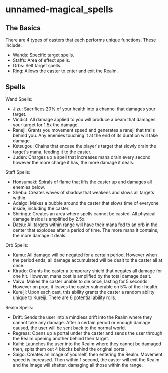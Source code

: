 # unnamed-magical_spells

## The Basics

There are 4 types of casters that each performs unique functions. These include:

- Wands: Specific target spells.
- Staffs: Area of effect spells.
- Orbs: Self target spells.
- Ring: Allows the caster to enter and exit the Realm.

## Spells

Wand Spells:

- Jizu: Sacrifices 20% of your health into a channel that damages your target.
- Vindict: All damage applied to you will produce a beam that damages your target for 1.5x the damage.
- Raneji: Grants you movement speed and generates a raneji that trails behind you. Any enemies touching it at the end of its duration will take damage.
- Ketsugou: Chains that encase the player's target that slowly drain the target's mana, feeding it to the caster.
- Juden: Charges up a spell that increases mana drain every second however the more charge it has, the more damage it deals.

Staff Spells:

- Honsumaki: Spirals of flame that lifts the caster up and damages all enemies below.
- Shebu: Creates waves of shadow that weakens and slows all targets within.
- Adaigo: Makes a bubble around the caster that slows time of everyone inside, including the caster.
- Shiringu: Creates an area where spells cannot be casted. All physical damage inside is amplified by 2.5x.
- Datsu: All targets within range will have their mana fed to an orb in the center that explodes after a period of time. The more mana it contains, the more damage it deals.

Orb Spells:

- Kamu: All damage will be negated for a certain period. However when the period ends, all damage accumulated will be dealt to the caster all at once.
- Kirudo: Grants the caster a temporary shield that negates all damage for one hit. However, mana cost is amplified by the total damage dealt.
- Vaivu: Makes the caster unable to die once, lasting for 5 seconds. However on proc, it leaves the caster vulnerable on 5% of their health.
- Kureiji: Upon each cast, this ability grants the caster a random ability unique to Kureiji. There are 6 potential ability rolls.

Realm Spells:

- Drift: Sends the user into a mindless drift into the Realm where they cannot take any damage. After a certain period or enough damage caused, the user will be sent back to the normal world.
- Regress: Opens up a portal under the caster and sends the user through the Realm opening another behind their target.
- Kaihi: Launches the user into the Realm where they cannot be damaged then, spits them out 4 blocks behind the original portal.
- Saigo: Creates an image of yourself, then entering the Realm. Movement speed is increased. Then within 1 second, the caster will exit the Realm and the image will shatter, damaging all those within the range.

